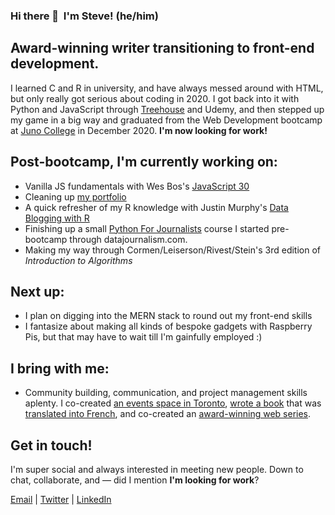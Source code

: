 ### Hi there 👋&nbsp; I'm Steve! (he/him)

## Award-winning writer transitioning to front-end development.  
I learned C and R in university, and have always messed around with HTML, but only really got serious about coding in 2020. I got back into it with Python and JavaScript through [Treehouse](https://teamtreehouse.com/) and Udemy, and then stepped up my game in a big way and graduated from the Web Development bootcamp at [Juno College](https://junocollege.com/) in December 2020. **I'm now looking for work!**

## Post-bootcamp, I'm currently working on:
- Vanilla JS fundamentals with Wes Bos's [JavaScript 30](https://javascript30.com/)
- Cleaning up [my portfolio](https://stevecodes.com/)
- A quick refresher of my R knowledge with Justin Murphy's [Data Blogging with R](https://jmrphy.ck.page/data-blogging-mini-course)
- Finishing up a small [Python For Journalists](https://datajournalism.com/watch/python-for-journalists/) course I started pre-bootcamp through datajournalism.com.
- Making my way through Cormen/Leiserson/Rivest/Stein's 3rd edition of *Introduction to Algorithms*

## Next up:
- I plan on digging into the MERN stack to round out my front-end skills
- I fantasize about making all kinds of bespoke gadgets with Raspberry Pis, but that may have to wait till I'm gainfully employed :)

## I bring with me:
- Community building, communication, and project management skills aplenty. I co-created [an events space in Toronto](https://en.wikipedia.org/wiki/Double_Double_Land), [wrote a book](https://bookhugpress.ca/shop/author/stephen-thomas/the-jokes-by-stephen-thomas/) that was [translated into French](http://tetepremiere.com/livre/cest-une-farce/), and co-created an [award-winning web series](https://www.one-tenproductions.com/).

## Get in touch!
I'm super social and always interested in meeting new people. Down to chat, collaborate, and — did I mention **I'm looking for work**?  
  
[Email](stevekwthomas@gmail.com)  |  [Twitter](https://twitter.com/skwthomas)  |  [LinkedIn](https://www.linkedin.com/in/stephen-thomas-b5915344/)

<!--
**stevekwt/stevekwt** is a ✨ _special_ ✨ repository because its `README.md` (this file) appears on your GitHub profile.

Here are some ideas to get you started:

- 🔭 I’m currently working on ...
- 🌱 I’m currently learning ...
- 👯 I’m looking to collaborate on ...
- 🤔 I’m looking for help with ...
- 💬 Ask me about ...
- 📫 How to reach me: ...
- 😄 Pronouns: ...
- ⚡ Fun fact: ...
-->

